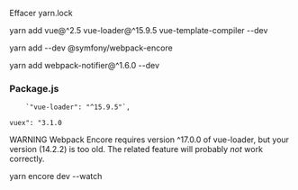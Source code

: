 Effacer yarn.lock

yarn add vue@^2.5 vue-loader@^15.9.5 vue-template-compiler --dev

yarn add --dev @symfony/webpack-encore

yarn add webpack-notifier@^1.6.0 --dev

###  Package.js 

        `"vue-loader": "^15.9.5"`,

 `vuex": "3.1.0` 

WARNING  Webpack Encore requires version ^17.0.0 of vue-loader, but your version (14.2.2) is too old. The related feature will probably *not* work correctly.


yarn encore dev --watch